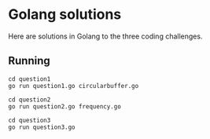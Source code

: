 # Golang solutions

Here are solutions in Golang to the three coding challenges.

## Running

    cd question1
    go run question1.go circularbuffer.go

    cd question2
    go run question2.go frequency.go

    cd question3
    go run question3.go
